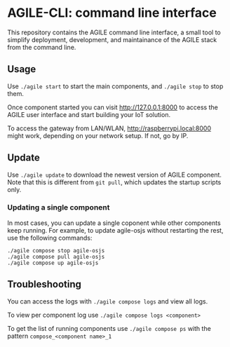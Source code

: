 # AGILE-CLI: command line interface 

This repository contains the AGILE command line interface, a small tool to simplify deployment, development, and maintainance of
the AGILE stack from the command line.

## Usage

Use `./agile start` to start the main components, and `./agile stop` to stop them.

Once component started you can visit http://127.0.0.1:8000 to access the AGILE user interface and start building your IoT solution.

To access the gateway from LAN/WLAN, http://raspberrypi.local:8000 might work, depending on your network setup. If not, go by IP.

## Update

Use `./agile update` to download the newest version of AGILE component. Note that this is different from `git pull`, which updates the
startup scripts only.


### Updating a single component

In most cases, you can update a single coponent while other components keep running.
For example, to update agile-osjs without restarting the rest, use the following commands:
```
./agile compose stop agile-osjs
./agile compose pull agile-osjs
./agile compose up agile-osjs
```

## Troubleshooting

You can access the logs with `./agile compose logs` and view all logs.

To view per component log use `./agile compose logs <component>`

To get the list of running components use `./agile compose ps` with the pattern `compose_<component name>_1`
